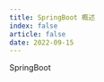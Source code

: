 ```yaml
---
title: SpringBoot 概述
index: false
article: false
date: 2022-09-15
---
```


SpringBoot
<!-- more -->

